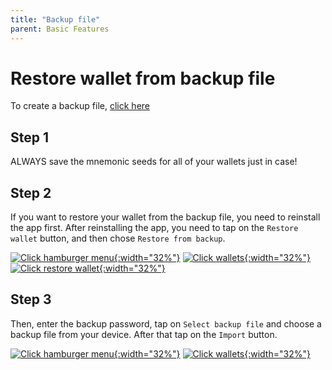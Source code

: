 ```yaml
---
title: "Backup file"
parent: Basic Features
---
```


# Restore wallet from backup file

To create a backup file, [click here](/features/basic/create-backup/)

## Step 1  

ALWAYS save the mnemonic seeds for all of your wallets just in case!

## Step 2  

If you want to restore your wallet from the backup file, you need to reinstall the app first. After reinstalling the app, you need to tap on the `Restore wallet` button, and then chose `Restore from backup`. 

[![Click hamburger menu](/images/restore-1.jpg){:width="32%"}](/images/restore-1.jpg)
[![Click wallets](/images/restore-2.jpg){:width="32%"}](/images/restore-2.jpg)
[![Click restore wallet](/images/restore-3.jpg){:width="32%"}](/images/restore-3.jpg)

## Step 3  

Then, enter the backup password, tap on `Select backup file` and choose a backup file from your device. After that tap on the `Import` button. 

[![Click hamburger menu](/images/restore-1.jpg){:width="32%"}](/images/restore-1.jpg)
[![Click wallets](/images/restore-2.jpg){:width="32%"}](/images/restore-2.jpg)
